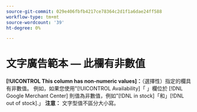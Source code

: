 ```yaml
---
source-git-commit: 029e406fbfb4217ce78364c2d1f1a6dae24ff588
workflow-type: tm+mt
source-wordcount: '39'
ht-degree: 0%

---
```

# 文字廣告範本 — 此欄有非數值

**[!UICONTROL This column has non-numeric values]：**（選擇性）指定的欄具有非數值。 例如，如果您使用&quot;[!UICONTROL Availability]「 」欄位於 [!DNL Google Merchant Center] 則值為非數值，例如&quot;[!DNL in stock]「和」[!DNL out of stock].」 **注意：** 文字型值不區分大小寫。
